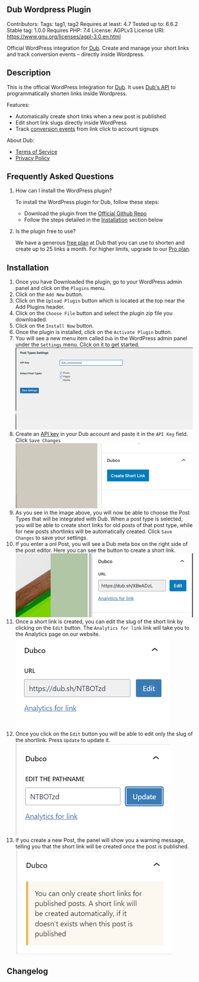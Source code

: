 ## Dub Wordpress Plugin

Contributors:
Tags: tag1, tag2
Requires at least: 4.7
Tested up to: 6.6.2
Stable tag: 1.0.0
Requires PHP: 7.4
License: AGPLv3
License URI: https://www.gnu.org/licenses/agpl-3.0.en.html

Official WordPress integration for [Dub](https://dub.co). Create and manage your short links and track conversion events – directly inside Wordpress.

## Description

This is the official WordPress Integration for [Dub](https://dub.co). It uses [Dub's API](https://dub.co/api) to programmatically shorten links inside Wordpress.

Features:
- Automatically create short links when a new post is published
- Edit short link slugs directly inside WordPress
- Track [conversion events](https://dub.co/help/article/dub-conversions) from link click to account signups

About Dub:
- [Terms of Service](https://dub.co/legal/terms)
- [Privacy Policy](https://dub.co/legal/privacy)

## Frequently Asked Questions

1. How can I install the WordPress plugin?

   To install the WordPress plugin for Dub, follow these steps:
    - Download the plugin from the [Official Github Repo](https://github.com/dubinc/wordpress/archive/refs/heads/main.zip)
    - Follow the steps detailed in the [Installation](#installation) section below

2. Is the plugin free to use?

   We have a generous [free plan](https://dub.co/pricing) at Dub that you can use to shorten and create up to 25 links a month. For higher limits, upgrade to our [Pro plan](https://dub.co/help/article/pro-plan).

## Installation
1. Once you have Downloaded the plugin, go to your WordPress admin panel and click on the `Plugins` menu.
2. Click on the `Add New` button.
3. Click on the `Upload Plugin` button which is located at the top near the Add Plugins header.
4. Click on the `Choose File` button and select the plugin zip file you downloaded.
5. Click on the `Install Now` button.
6. Once the plugin is installed, click on the `Activate Plugin` button.
7. You will see a new menu item called `Dub` in the WordPress admin panel under the `Settings` menu. Click on it to get started. ![Screenshot](screenshots/1.png)
8. Create an [API key](https://dub.co/docs/api-reference/tokens) in your Dub account and paste it in the `API Key` field. Click `Save Changes`![Screenshot](screenshots/2.png)
9. As you see in the image above, you will now be able to choose the Post Types that will be integrated with Dub. When a post type is selected, you will be able to create short links for old posts of that post type, while for new posts shortlinks will be automatically created. Click `Save Changes` to save your settings.
10. If you enter a onl Post, you will see a Dub meta box on the right side of the post editor. Here you can see the button to create a short link. ![Screenshot](screenshots/3.png)
11. Once a short link is created, you can edit the slug of the short link by clicking on the `Edit` button. The `Analytics for link` link will take you to the Analytics page on our website.  ![Screenshot](screenshots/4.png)
12. Once you click on the `Edit` button you will be able to edit only the slug of the shortlink. Press `Update` to update it.  ![Screenshot](screenshots/5.png)
12. If you create a new Post, the panel will show you a warning message, telling you that the short link will be created once the post is published. ![Screenshot](screenshots/6.png)

## Changelog
